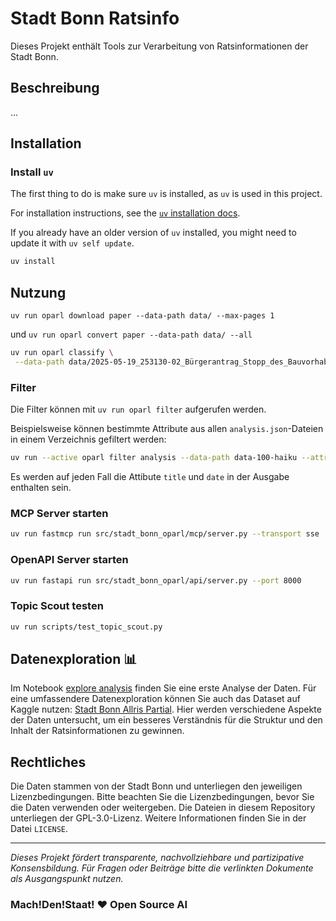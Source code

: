 # Stadt Bonn Ratsinfo

Dieses Projekt enthält Tools zur Verarbeitung von Ratsinformationen der Stadt Bonn.

## Beschreibung

...

## Installation

### Install `uv`

The first thing to do is make sure `uv` is installed, as `uv` is used in this project.

For installation instructions, see the [`uv` installation docs](https://docs.astral.sh/uv/getting-started/installation/).

If you already have an older version of `uv` installed, you might need to update it with `uv self update`.

```bash
uv install
```

## Nutzung

`uv run oparl download paper --data-path data/ --max-pages 1`

und `uv run oparl convert paper --data-path data/ --all`

```bash
uv run oparl classify \
 --data-path data/2025-05-19_253130-02_Bürgerantrag_Stopp_des_Bauvorhabens_Nr._7213-2_Schloßallee/2025-05-16_253130-02_Buergerantrag_Stopp_SAO.md
```

### Filter

Die Filter können mit `uv run oparl filter` aufgerufen werden.

Beispielsweise können bestimmte Attribute aus allen `analysis.json`-Dateien in einem Verzeichnis gefiltert werden:

```bash
uv run --active oparl filter analysis --data-path data-100-haiku --attributes summary tags
```

Es werden auf jeden Fall die Attibute `title` und `date` in der Ausgabe enthalten sein.

### MCP Server starten

```bash
uv run fastmcp run src/stadt_bonn_oparl/mcp/server.py --transport sse
```

### OpenAPI Server starten

```bash
uv run fastapi run src/stadt_bonn_oparl/api/server.py --port 8000
```

### Topic Scout testen

```bash
uv run scripts/test_topic_scout.py
```

## Datenexploration 📊

Im Notebook [explore analysis](./notebooks/explore_analysis.ipynb) finden Sie eine erste Analyse der Daten. Für eine umfassendere Datenexploration können Sie auch das Dataset auf Kaggle nutzen: [Stadt Bonn Allris Partial](https://www.kaggle.com/datasets/cgoern/stadt-bonn-allris-partial). Hier werden verschiedene Aspekte der Daten untersucht, um ein besseres Verständnis für die Struktur und den Inhalt der
Ratsinformationen zu gewinnen.

## Rechtliches

Die Daten stammen von der Stadt Bonn und unterliegen den jeweiligen Lizenzbedingungen. Bitte beachten Sie die Lizenzbedingungen, bevor Sie die Daten verwenden oder weitergeben. Die Dateien in diesem Repository unterliegen der GPL-3.0-Lizenz. Weitere Informationen finden Sie in der Datei `LICENSE`.

---

*Dieses Projekt fördert transparente, nachvollziehbare und partizipative Konsensbildung. Für Fragen oder Beiträge bitte die verlinkten Dokumente als Ausgangspunkt nutzen.*

### Mach!Den!Staat!  ❤️  Open Source AI
